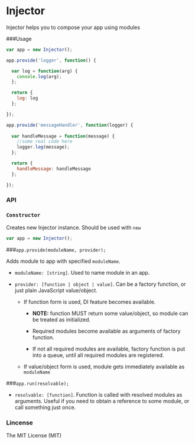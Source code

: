 Injector
========
Injector helps you to compose your app using modules

###Usage

```javascript
var app = new Injector();

app.provide('logger', function() {

  var log = function(arg) {
    console.log(arg);
  };

  return {
    log: log
  };

});

app.provide('messageHandler', function(logger) {
  
  var handleMessage = function(message) {
    //some real code here
    logger.log(message);
  };

  return {
    handleMessage: handleMessage
  };

});
```
### API
### `Constructor`
Creates new Injector instance. Should be used with `new`

```javascript
var app = new Injector();
```
###`app.provide(moduleName, provider);`

Adds module to app with specified `moduleName`.
* `moduleName: [string]`.
Used to name module in an app.
* `provider: [function | object | value]`. Can be a factory function, or just plain JavaScript value/object.

  * If function form is used, DI feature becomes available.
    * **NOTE:** function MUST return some value/object, so module can be treated as initialized.

    * Required modules become available as arguments of factory function.

    * If not all required modules are available, factory function is put into a queue, until all required modules are registered.



  * If value/object form is used, module gets immediately available as `moduleName`

###`app.run(resolvable);`
* `resolvable: [function]`. Function is called with resolved modules as arguments. Useful if you need to obtain a reference to some module, or call something just once.

### Lincense
The MIT License (MIT)
